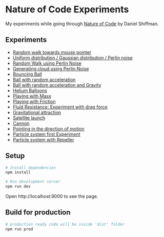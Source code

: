 # Nature of Code Experiments
My experiments while going through [Nature of Code](http://natureofcode.com) by Daniel Shiffman.

## Experiments
- [Random walk towards mouse pointer](https://aswathkk.github.io/nature-of-code/#!/0/random-walk-towards-mouse-pointer)
- [Uniform distribution / Gaussian distribution / Perlin noise](https://aswathkk.github.io/nature-of-code/#!/0/uniform-vs-normal-vs-perlin-noise)
- [Random Walk using Perlin Noise](https://aswathkk.github.io/nature-of-code/#!/0/random-walk-perlin-noise)
- [Generating cloud using Perlin Noise](https://aswathkk.github.io/nature-of-code/#!/0/clouds-using-perlin-noise)
- [Bouncing Ball](https://aswathkk.github.io/nature-of-code/#!/1/bouncing-ball)
- [Ball with random acceleration](https://aswathkk.github.io/nature-of-code/#!/1/ball-with-acceleration)
- [Ball with random acceleration and Gravity](https://aswathkk.github.io/nature-of-code/#!/1/ball-with-acceleration-and-gravity)
- [Helium Balloons](https://aswathkk.github.io/nature-of-code/#!/2/helium-balloons)
- [Playing with Mass](https://aswathkk.github.io/nature-of-code/#!/2/playing-with-mass)
- [Playing with Friction](https://aswathkk.github.io/nature-of-code/#!/2/playing-with-friction)
- [Fluid Resistance: Experiment with drag force](https://aswathkk.github.io/nature-of-code/#!/2/fluid-resistance)
- [Gravitational attraction](https://aswathkk.github.io/nature-of-code/#!/2/gravitational-attraction)
- [Satellite launch](https://aswathkk.github.io/nature-of-code/#!/2/satellite-launch)
- [Cannon](https://aswathkk.github.io/nature-of-code/#!/3/cannon)
- [Pointing in the direction of motion](https://aswathkk.github.io/nature-of-code/#!/3/pointing-in-the-direction-of-motion)
- [Particle system first Experiment](https://aswathkk.github.io/nature-of-code/#!/4/particle-system-follows-mouse)
- [Particle system with Repeller](https://aswathkk.github.io/nature-of-code/#!/4/particle-system-with-repeller)

## Setup
```sh
# Install dependencies
npm install

# Run development server
npm run dev

```
Open http://localhost:9000 to see the page.

## Build for production
```sh
# production ready code will be inside 'dist' folder
npm run prod

```
